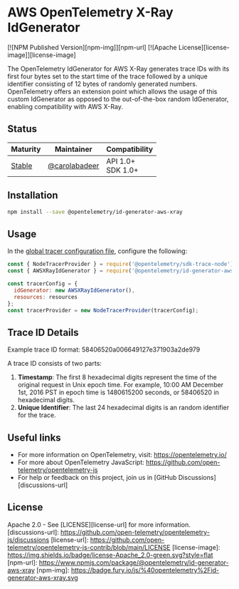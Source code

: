 # AWS OpenTelemetry X-Ray IdGenerator

[![NPM Published Version][npm-img]][npm-url]
[![Apache License][license-image]][license-image]

The OpenTelemetry IdGenerator for AWS X-Ray generates trace IDs with its first four bytes set to the start time of the
trace followed by a unique identifier consisting of 12 bytes of randomly generated numbers. OpenTelemetry offers an
extension point which allows the usage of this custom IdGenerator as opposed to the out-of-the-box random IdGenerator,
enabling compatibility with AWS X-Ray.

## Status

| Maturity                                  | Maintainer                                             | Compatibility         |
| ----------------------------------------- | ------------------------------------------------------ | --------------------- |
| [Stable](../../CONTRIBUTING.md#stable) | [@carolabadeer](../../.github/component_owners.yml) | API 1.0+<br/>SDK 1.0+ |

## Installation

```bash
npm install --save @opentelemetry/id-generator-aws-xray
```

## Usage

In the [global tracer configuration file](https://opentelemetry.io/docs/instrumentation/js/getting-started/nodejs/#setup), configure the following:

```js
const { NodeTracerProvider } = require('@opentelemetry/sdk-trace-node');
const { AWSXRayIdGenerator } = require('@opentelemetry/id-generator-aws-xray');

const tracerConfig = {
  idGenerator: new AWSXRayIdGenerator(),
  resources: resources
};
const tracerProvider = new NodeTracerProvider(tracerConfig);
```

## Trace ID Details

Example trace ID format: 58406520a006649127e371903a2de979

A trace ID consists of two parts:

1. **Timestamp**: The first 8 hexadecimal digits represent the time of the original request in Unix epoch time. For example, 10:00 AM December 1st, 2016 PST in epoch time is 1480615200 seconds, or 58406520 in hexadecimal digits.
2. **Unique Identifier**: The last 24 hexadecimal digits is an random identifier for the trace.

## Useful links

- For more information on OpenTelemetry, visit: <https://opentelemetry.io/>
- For more about OpenTelemetry JavaScript: <https://github.com/open-telemetry/opentelemetry-js>
- For help or feedback on this project, join us in [GitHub Discussions][discussions-url]

## License

Apache 2.0 - See [LICENSE][license-url] for more information.
[discussions-url]: <https://github.com/open-telemetry/opentelemetry-js/discussions>
[license-url]: <https://github.com/open-telemetry/opentelemetry-js-contrib/blob/main/LICENSE>
[license-image]: <https://img.shields.io/badge/license-Apache_2.0-green.svg?style=flat>
[npm-url]: <https://www.npmjs.com/package/@opentelemetry/id-generator-aws-xray>
[npm-img]: <https://badge.fury.io/js/%40opentelemetry%2Fid-generator-aws-xray.svg>
